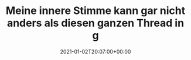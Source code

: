 ---
retweeted: false
source: <a href="http://twitter.com/#!/download/ipad" rel="nofollow">Twitter for iPad</a>
entities:
  hashtags: []
  symbols: []
  user_mentions: []
  urls:
  - url: https://t.co/HwGmcDRk44
    expanded_url: https://twitter.com/eyeklar/status/1345436458115588103
    display_url: twitter.com/eyeklar/status…
    indices:
    - '115'
    - '138'
display_text_range:
- '0'
- '138'
favorite_count: '8'
id_str: '1345461613248315398'
truncated: false
retweet_count: '0'
id: '1345461613248315398'
possibly_sensitive: false
created_at: Sat Jan 02 20:07:00 +0000 2021
favorited: false
full_text: Meine innere Stimme kann gar nicht anders als diesen ganzen Thread in gebrochenem
  österreichisch mitzulesen. &lt;3
lang: de
quote_url: https://twitter.com/eyeklar/status/1345436458115588103
tags:
- pesos/twitter
date: '2021-01-02T20:07:00+00:00'
src: https://twitter.com/bascht/status/1345461613248315398
original_url: https://twitter.com/bascht/status/1345461613248315398
type: twitter_tweet
text: Meine innere Stimme kann gar nicht anders als diesen ganzen Thread in gebrochenem
  österreichisch mitzulesen. &lt;3
title: Meine innere Stimme kann gar nicht anders als diesen ganzen Thread in g

---